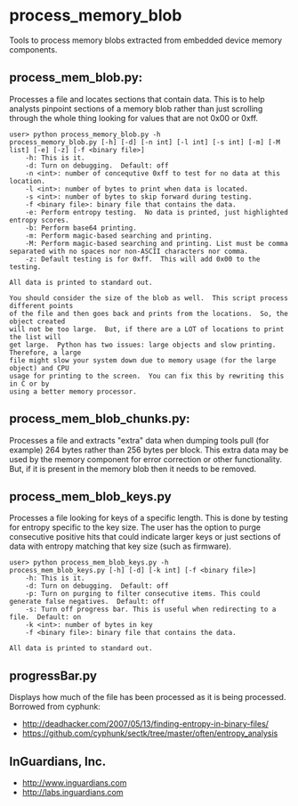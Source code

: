 process_memory_blob
===================

Tools to process memory blobs extracted from embedded device memory components.

## process_mem_blob.py: 
Processes a file and locates sections that contain data. This is to help analysts pinpoint sections of a memory blob rather than just scrolling through the whole thing looking for values that are not 0x00 or 0xff.

```
user> python process_memory_blob.py -h
process_memory_blob.py [-h] [-d] [-n int] [-l int] [-s int] [-m] [-M list] [-e] [-z] [-f <binary file>]
    -h: This is it.
    -d: Turn on debugging.  Default: off
    -n <int>: number of concequtive 0xff to test for no data at this location.
    -l <int>: number of bytes to print when data is located.
    -s <int>: number of bytes to skip forward during testing.
    -f <binary file>: binary file that contains the data.
    -e: Perform entropy testing.  No data is printed, just highlighted entropy scores.
    -b: Perform base64 printing.
    -m: Perform magic-based searching and printing.
    -M: Perform magic-based searching and printing. List must be comma separated with no spaces nor non-ASCII characters nor comma.
    -z: Default testing is for 0xff.  This will add 0x00 to the testing.

All data is printed to standard out.

You should consider the size of the blob as well.  This script process different points
of the file and then goes back and prints from the locations.  So, the object created
will not be too large.  But, if there are a LOT of locations to print the list will
get large.  Python has two issues: large objects and slow printing.  Therefore, a large
file might slow your system down due to memory usage (for the large object) and CPU
usage for printing to the screen.  You can fix this by rewriting this in C or by
using a better memory processor.

```

## process_mem_blob_chunks.py: 
Processes a file and extracts "extra" data when dumping tools pull (for example) 264 bytes rather than 256 bytes per block. This extra data may be used by the memory component for error correction or other functionality. But, if it is present in the memory blob then it needs to be removed.

## process_mem_blob_keys.py
Processes a file looking for keys of a specific length. This is done by testing for entropy specific to the key size. The user has the option to purge consecutive positive hits that could indicate larger keys or just sections of data with entropy matching that key size (such as firmware).

```
user> python process_mem_blob_keys.py -h
process_mem_blob_keys.py [-h] [-d] [-k int] [-f <binary file>]
    -h: This is it.
    -d: Turn on debugging.  Default: off
    -p: Turn on purging to filter consecutive items. This could generate false negatives.  Default: off
    -s: Turn off progress bar. This is useful when redirecting to a file.  Default: on
    -k <int>: number of bytes in key
    -f <binary file>: binary file that contains the data.

All data is printed to standard out.

```

## progressBar.py
Displays how much of the file has been processed as it is being processed. Borrowed from cyphunk:

- http://deadhacker.com/2007/05/13/finding-entropy-in-binary-files/
- https://github.com/cyphunk/sectk/tree/master/often/entropy_analysis


## InGuardians, Inc.<br>
- http://www.inguardians.com<br>
- http://labs.inguardians.com<br>
